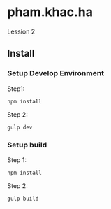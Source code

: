 # pham.khac.ha
Lession 2

## Install

### Setup Develop Environment
Step1:
```
npm install
```

Step 2:
```
gulp dev
```


### Setup build
Step 1:
```
npm install
```

Step 2:
```
gulp build
```
